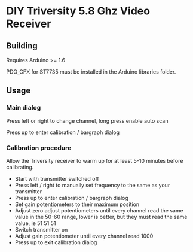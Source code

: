 # DIY Triversity 5.8 Ghz Video Receiver

## Building

Requires Arduino >= 1.6

PDQ_GFX for ST7735 must be installed in the Arduino libraries folder.

## Usage

### Main dialog


Press left or right to change channel, long press enable auto scan


Press up to enter calibration / bargraph dialog

### Calibration procedure

Allow the Triversity receiver to warm up for at least 5-10 minutes before calibrating.

- Start with transmitter switched off
- Press left / right to manually set frequency to the same as your transmitter
- Press up to enter calibration / bargraph dialog
- Set gain potentiometers to their maximum position
- Adjust zero adjust potentiometers until every channel read the same value in the 50-60 range, lower is better, but they must read the same value, ie 51 51 51
- Switch transmitter on
- Adjust gain potentiometer until every channel read 1000
- Press up to exit calibration dialog
